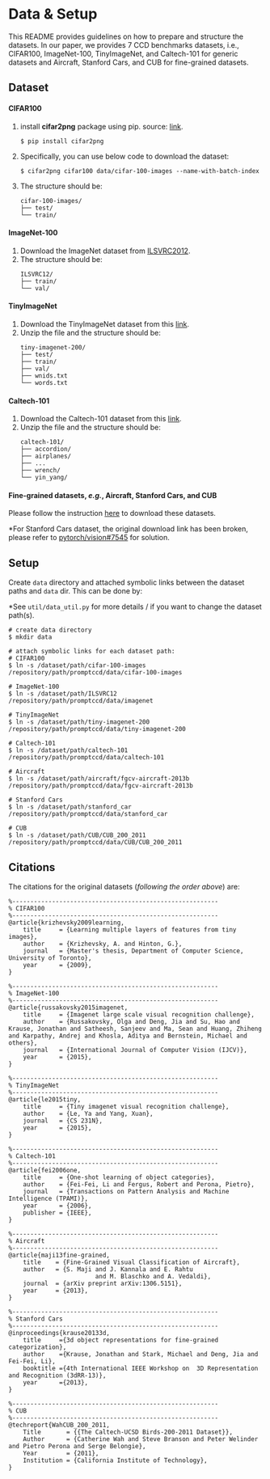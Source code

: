 # Data & Setup

This README provides guidelines on how to prepare and structure the datasets. In our paper, we provides 7 CCD benchmarks datasets, i.e., CIFAR100, ImageNet-100, TinyImageNet, and Caltech-101 for generic datasets and Aircraft, Stanford Cars, and CUB for fine-grained datasets.

## Dataset

#### CIFAR100
1. install **cifar2png** package using pip. source: [link](https://github.com/knjcode/cifar2png).
    ```shell
    $ pip install cifar2png
    ```
2. Specifically, you can use below code to download the dataset:
    ```shell
    $ cifar2png cifar100 data/cifar-100-images --name-with-batch-index
    ```
3. The structure should be:
    ```
    cifar-100-images/
    ├── test/
    └── train/
    ```

#### ImageNet-100
1. Download the ImageNet dataset from [ILSVRC2012](https://image-net.org/challenges/LSVRC/2012/index.php).
2. The structure should be:
    ```
    ILSVRC12/
    ├── train/
    └── val/
    ```

#### TinyImageNet
1. Download the TinyImageNet dataset from this [link](http://cs231n.stanford.edu/tiny-imagenet-200.zip).
2. Unzip the file and the structure should be:
    ```
    tiny-imagenet-200/
    ├── test/
    ├── train/
    ├── val/
    ├── wnids.txt
    └── words.txt
    ```

#### Caltech-101
1. Download the Caltech-101 dataset from this [link](https://www.kaggle.com/datasets/imbikramsaha/caltech-101).
2. Unzip the file and the structure should be:
    ```
    caltech-101/
    ├── accordion/
    ├── airplanes/
    ├── ...
    ├── wrench/
    └── yin_yang/
    ```

#### Fine-grained datasets, *e.g.*, Aircraft, Stanford Cars, and CUB
Please follow the instruction [here](https://github.com/sgvaze/SSB/blob/main/DATA.md) to download these datasets.

*For Stanford Cars dataset, the original download link has been broken, please refer to [pytorch/vision#7545](https://github.com/pytorch/vision/issues/7545#issuecomment-1631441616) for solution.


## Setup

Create `data` directory and attached symbolic links between the dataset paths and `data` dir. This can be done by:

*See `util/data_util.py` for more details / if you want to change the dataset path(s).

```shell
# create data directory
$ mkdir data

# attach symbolic links for each dataset path:
# CIFAR100
$ ln -s /dataset/path/cifar-100-images /repository/path/promptccd/data/cifar-100-images

# ImageNet-100
$ ln -s /dataset/path/ILSVRC12 /repository/path/promptccd/data/imagenet

# TinyImageNet
$ ln -s /dataset/path/tiny-imagenet-200 /repository/path/promptccd/data/tiny-imagenet-200

# Caltech-101
$ ln -s /dataset/path/caltech-101 /repository/path/promptccd/data/caltech-101

# Aircraft
$ ln -s /dataset/path/aircraft/fgcv-aircraft-2013b /repository/path/promptccd/data/fgcv-aircraft-2013b

# Stanford Cars
$ ln -s /dataset/path/stanford_car /repository/path/promptccd/data/stanford_car

# CUB
$ ln -s /dataset/path/CUB/CUB_200_2011 /repository/path/promptccd/data/CUB/CUB_200_2011
```




## Citations
The citations for the original datasets (*following the order above*) are:

```
%---------------------------------------------------------
% CIFAR100
%---------------------------------------------------------
@article{krizhevsky2009learning,
    title     = {Learning multiple layers of features from tiny images},
    author    = {Krizhevsky, A. and Hinton, G.},
    journal   = {Master's thesis, Department of Computer Science, University of Toronto},
    year      = {2009},
}
```

```
%---------------------------------------------------------
% ImageNet-100
%---------------------------------------------------------
@article{russakovsky2015imagenet,
    title     = {Imagenet large scale visual recognition challenge},
    author    = {Russakovsky, Olga and Deng, Jia and Su, Hao and Krause, Jonathan and Satheesh, Sanjeev and Ma, Sean and Huang, Zhiheng and Karpathy, Andrej and Khosla, Aditya and Bernstein, Michael and others},
    journal   = {International Journal of Computer Vision (IJCV)},
    year      = {2015},
}
```

```
%---------------------------------------------------------
% TinyImageNet
%---------------------------------------------------------
@article{le2015tiny,
    title     = {Tiny imagenet visual recognition challenge},
    author    = {Le, Ya and Yang, Xuan},
    journal   = {CS 231N},
    year      = {2015},
}
```

```
%---------------------------------------------------------
% Caltech-101
%---------------------------------------------------------
@article{fei2006one,
    title     = {One-shot learning of object categories},
    author    = {Fei-Fei, Li and Fergus, Robert and Perona, Pietro},
    journal   = {Transactions on Pattern Analysis and Machine Intelligence (TPAMI)},
    year      = {2006},
    publisher = {IEEE},
}
```

```
%---------------------------------------------------------
% Aircraft
%---------------------------------------------------------
@article{maji13fine-grained,
    title    = {Fine-Grained Visual Classification of Aircraft},
    author   = {S. Maji and J. Kannala and E. Rahtu
                        and M. Blaschko and A. Vedaldi},
    journal  = {arXiv preprint arXiv:1306.5151},
    year     = {2013},
}
```

```
%---------------------------------------------------------
% Stanford Cars
%---------------------------------------------------------
@inproceedings{krause20133d,
    title     ={3d object representations for fine-grained categorization},
    author    ={Krause, Jonathan and Stark, Michael and Deng, Jia and Fei-Fei, Li},
    booktitle ={4th International IEEE Workshop on  3D Representation and Recognition (3dRR-13)},
    year      ={2013},
}
```

```
%---------------------------------------------------------
% CUB
%---------------------------------------------------------
@techreport{WahCUB_200_2011,
    Title       = {{The Caltech-UCSD Birds-200-2011 Dataset}},
    Author      = {Catherine Wah and Steve Branson and Peter Welinder and Pietro Perona and Serge Belongie},
    Year        = {2011},
    Institution = {California Institute of Technology},
}
```

